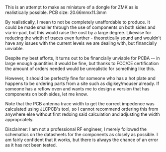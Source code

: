 This is an attempt to make as miniature of a dongle for ZMK as is realistically possible. PCB size: 20.66mmx11.3mm

By realistically, I mean to not be completely unaffordable to produce. 
It could be made smaller through the use of components on both sides and via-in-pad, but this would raise the cost by a large degree. Likewise for reducing the width of traces even further - theoretically sound and wouldn't have any issues with the current levels we are dealing with, but financially unviable.

Despite my best efforts, it turns out to be financially unviable for PCBA -- in large enough quantities it would be fine, but thanks to FCC/CE certification the amount of orders needed would be unrealistic for something like this.

However, it should be perfectly fine for someone who has a hot plate and happens to be ordering parts from a site such as digikey/mouser already. If someone has a reflow oven and wants me to design a version that has components on both sides, let me know.

Note that the PCB antenna trace width to get the correct impedence was calculated using JLCPCB's tool, so I cannot recommend ordering this from anywhere else without first redoing said calculation and adjusting the width appropriately.

Disclaimer: I am not a professional RF engineer, I merely followed the schematics on the datasheets for the components as closely as possible. I am fairly confident that it works, but there is always the chance of an error as it has not been tested.
